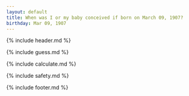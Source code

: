 ```yaml
---
layout: default
title: When was I or my baby conceived if born on March 09, 1907?
birthday: Mar 09, 1907
---
```


{% include header.md %}

{% include guess.md %}

{% include calculate.md %}

{% include safety.md %}

{% include footer.md %}



